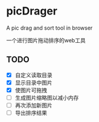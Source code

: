 # picDrager
A pic drag and sort tool in browser

一个进行图片拖动排序的web工具

## TODO
- [x] 自定义读取目录
- [x] 显示目录中图片
- [x] 使图片可拖拽
- [ ] 生成图片缩略图以减小内存
- [ ] 再次添加新图片
- [ ] 导出排序结果